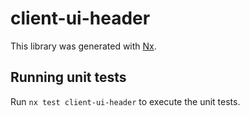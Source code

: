 # client-ui-header

This library was generated with [Nx](https://nx.dev).

## Running unit tests

Run `nx test client-ui-header` to execute the unit tests.
